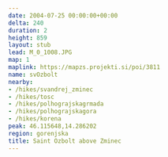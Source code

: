 ```yaml
---
date: 2004-07-25 00:00:00+00:00
delta: 240
duration: 2
height: 859
layout: stub
lead: M_0_1008.JPG
map: 1
maplink: https://mapzs.projekti.si/poi/3811
name: svOzbolt
nearby:
- /hikes/svandrej_zminec
- /hikes/tosc
- /hikes/polhograjskagrmada
- /hikes/polhograjskagora
- /hikes/korena
peak: 46.115648,14.286202
region: gorenjska
title: Saint Ozbolt above Zminec
---
```


